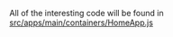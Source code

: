 All of the interesting code will be found in [src/apps/main/containers/HomeApp.js](src/apps/main/containers/HomeApp.js)
